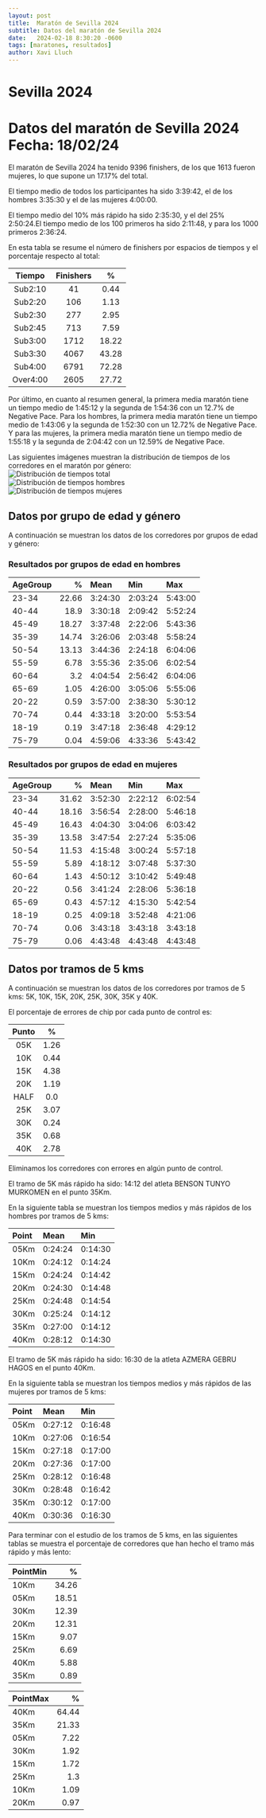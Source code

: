 ```yaml
---
layout: post
title:  Maratón de Sevilla 2024
subtitle: Datos del maratón de Sevilla 2024
date:   2024-02-18 8:30:20 -0600
tags: [maratones, resultados]
author: Xavi Lluch
---
```




Sevilla 2024
============

# Datos del maratón de Sevilla 2024 Fecha: 18/02/24


El maratón de Sevilla 2024 ha tenido 9396 finishers, de los que 1613 fueron mujeres, lo que supone un 17.17% del total.

El tiempo medio de todos los participantes ha sido 3:39:42, el de los hombres 3:35:30 y el de las mujeres 4:00:00.

El tiempo medio del 10% más rápido ha sido 2:35:30, y el del 25% 2:50:24.El tiempo medio de los 100 primeros ha sido 2:11:48, y para los 1000 primeros 2:36:24.

En esta tabla se resume el número de finishers por espacios de tiempos y el porcentaje respecto al total:  

|Tiempo|Finishers|%|
| :---: | :---: | :---: |
|Sub2:10|41|0.44|
|Sub2:20|106|1.13|
|Sub2:30|277|2.95|
|Sub2:45|713|7.59|
|Sub3:00|1712|18.22|
|Sub3:30|4067|43.28|
|Sub4:00|6791|72.28|
|Over4:00|2605|27.72|


Por último, en cuanto al resumen general, la primera media maratón tiene un tiempo medio de 1:45:12 y la segunda de 1:54:36 con un 12.7% de Negative Pace. Para los hombres, la primera media maratón tiene un tiempo medio de 1:43:06 y la segunda de 1:52:30 con un 12.72% de Negative Pace. Y para las mujeres, la primera media maratón tiene un tiempo medio de 1:55:18 y la segunda de 2:04:42 con un 12.59% de Negative Pace.

Las siguientes imágenes muestran la distribución de tiempos de los corredores en el maratón por género:  
![Distribución de tiempos total](../assets/img/posts/20240218/TimeDistributionSevillaMarathonTotal.svg)  
![Distribución de tiempos hombres](../assets/img/posts/20240218/TimeDistributionSevillaMarathonMen.svg)  
![Distribución de tiempos mujeres](../assets/img/posts/20240218/TimeDistributionSevillaMarathonWomen.svg)
## Datos por grupo de edad y género


A continuación se muestran los datos de los corredores por grupos de edad y género:
### Resultados por grupos de edad en hombres
  


| AgeGroup   |     % | Mean    | Min     | Max     |
|:-----------|------:|:--------|:--------|:--------|
| 23-34      | 22.66 | 3:24:30 | 2:03:24 | 5:43:00 |
| 40-44      | 18.9  | 3:30:18 | 2:09:42 | 5:52:24 |
| 45-49      | 18.27 | 3:37:48 | 2:22:06 | 5:43:36 |
| 35-39      | 14.74 | 3:26:06 | 2:03:48 | 5:58:24 |
| 50-54      | 13.13 | 3:44:36 | 2:24:18 | 6:04:06 |
| 55-59      |  6.78 | 3:55:36 | 2:35:06 | 6:02:54 |
| 60-64      |  3.2  | 4:04:54 | 2:56:42 | 6:04:06 |
| 65-69      |  1.05 | 4:26:00 | 3:05:06 | 5:55:06 |
| 20-22      |  0.59 | 3:57:00 | 2:38:30 | 5:30:12 |
| 70-74      |  0.44 | 4:33:18 | 3:20:00 | 5:53:54 |
| 18-19      |  0.19 | 3:47:18 | 2:36:48 | 4:29:12 |
| 75-79      |  0.04 | 4:59:06 | 4:33:36 | 5:43:42 |  

### Resultados por grupos de edad en mujeres
  


| AgeGroup   |     % | Mean    | Min     | Max     |
|:-----------|------:|:--------|:--------|:--------|
| 23-34      | 31.62 | 3:52:30 | 2:22:12 | 6:02:54 |
| 40-44      | 18.16 | 3:56:54 | 2:28:00 | 5:46:18 |
| 45-49      | 16.43 | 4:04:30 | 3:04:06 | 6:03:42 |
| 35-39      | 13.58 | 3:47:54 | 2:27:24 | 5:35:06 |
| 50-54      | 11.53 | 4:15:48 | 3:00:24 | 5:57:18 |
| 55-59      |  5.89 | 4:18:12 | 3:07:48 | 5:37:30 |
| 60-64      |  1.43 | 4:50:12 | 3:10:42 | 5:49:48 |
| 20-22      |  0.56 | 3:41:24 | 2:28:06 | 5:36:18 |
| 65-69      |  0.43 | 4:57:12 | 4:15:30 | 5:42:54 |
| 18-19      |  0.25 | 4:09:18 | 3:52:48 | 4:21:06 |
| 70-74      |  0.06 | 3:43:18 | 3:43:18 | 3:43:18 |
| 75-79      |  0.06 | 4:43:48 | 4:43:48 | 4:43:48 |  

## Datos por tramos de 5 kms


A continuación se muestran los datos de los corredores por tramos de 5 kms: 5K, 10K, 15K, 20K, 25K, 30K, 35K y 40K.

El porcentaje de errores de chip por cada punto de control es:  

|Punto|%|
| :---: | :---: |
|05K|1.26|
|10K|0.44|
|15K|4.38|
|20K|1.19|
|HALF|0.0|
|25K|3.07|
|30K|0.24|
|35K|0.68|
|40K|2.78|


Eliminamos los corredores con errores en algún punto de control.

El tramo de 5K más rápido ha sido: 14:12 del atleta BENSON TUNYO MURKOMEN en el punto 35Km.

En la siguiente tabla se muestran los tiempos medios y más rápidos de los hombres por tramos de 5 kms:

| Point   | Mean    | Min     |
|:--------|:--------|:--------|
| 05Km    | 0:24:24 | 0:14:30 |
| 10Km    | 0:24:12 | 0:14:24 |
| 15Km    | 0:24:24 | 0:14:42 |
| 20Km    | 0:24:30 | 0:14:48 |
| 25Km    | 0:24:48 | 0:14:54 |
| 30Km    | 0:25:24 | 0:14:12 |
| 35Km    | 0:27:00 | 0:14:12 |
| 40Km    | 0:28:12 | 0:14:30 |

El tramo de 5K más rápido ha sido: 16:30 de la atleta AZMERA GEBRU HAGOS en el punto 40Km.

En la siguiente tabla se muestran los tiempos medios y más rápidos de las mujeres por tramos de 5 kms:

| Point   | Mean    | Min     |
|:--------|:--------|:--------|
| 05Km    | 0:27:12 | 0:16:48 |
| 10Km    | 0:27:06 | 0:16:54 |
| 15Km    | 0:27:18 | 0:17:00 |
| 20Km    | 0:27:36 | 0:17:00 |
| 25Km    | 0:28:12 | 0:16:48 |
| 30Km    | 0:28:48 | 0:16:42 |
| 35Km    | 0:30:12 | 0:17:00 |
| 40Km    | 0:30:36 | 0:16:30 |

Para terminar con el estudio de los tramos de 5 kms, en las siguientes tablas se muestra el porcentaje de corredores que han hecho el tramo más rápido y más lento:

| PointMin   |     % |
|:-----------|------:|
| 10Km       | 34.26 |
| 05Km       | 18.51 |
| 30Km       | 12.39 |
| 20Km       | 12.31 |
| 15Km       |  9.07 |
| 25Km       |  6.69 |
| 40Km       |  5.88 |
| 35Km       |  0.89 |  


| PointMax   |     % |
|:-----------|------:|
| 40Km       | 64.44 |
| 35Km       | 21.33 |
| 05Km       |  7.22 |
| 30Km       |  1.92 |
| 15Km       |  1.72 |
| 25Km       |  1.3  |
| 10Km       |  1.09 |
| 20Km       |  0.97 |